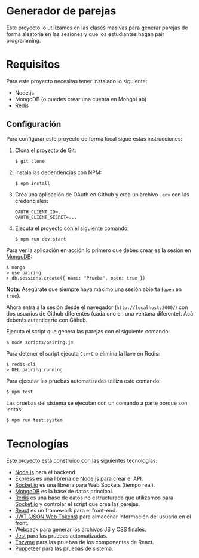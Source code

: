 # Generador de parejas

Este proyecto lo utilizamos en las clases masivas para generar parejas de forma aleatoria en las sesiones y que los estudiantes hagan pair programming.

# Requisitos

Para este proyecto necesitas tener instalado lo siguiente:

* Node.js
* MongoDB (o puedes crear una cuenta en MongoLab)
* Redis

## Configuración

Para configurar este proyecto de forma local sigue estas instrucciones:

1. Clona el proyecto de Git:
    ````
    $ git clone
    ````
2. Instala las dependencias con NPM:
    ````
    $ npm install
    ````
3. Crea una aplicación de OAuth en Github y crea un archivo `.env` con las credenciales:
    ````
    OAUTH_CLIENT_ID=...
    OAUTH_CLIENT_SECRET=...
    ````
4. Ejecuta el proyecto con el siguiente comando:
    ````
    $ npm run dev:start
    ````

Para ver la aplicación en acción lo primero que debes crear es la sesión en [MongoDB](https://www.mongodb.com/):

```
$ mongo
> use pairing
> db.sessions.create({ name: "Prueba", open: true })
```

**Nota:** Asegúrate que siempre haya máximo una sesión abierta (`open` en `true`).

Ahora entra a la sesión desde el navegador (`http://localhost:3000/`) con dos usuarios de Github diferentes (cada uno en una ventana diferente). Acá deberás autenticarte con Github.

Ejecuta el script que genera las parejas con el siguiente comando:

```
$ node scripts/pairing.js
```

Para detener el script ejecuta `Ctr+C` o elimina la llave en Redis:

```
$ redis-cli
> DEL pairing:running
```

Para ejecutar las pruebas automatizadas utiliza este comando:

```
$ npm test
```

Las pruebas del sistema se ejecutan con un comando a parte porque son lentas:

```
$ npm run test:system
```

# Tecnologías

Este proyecto está construído con las siguientes tecnologías:

* [Node.js](https://nodejs.org/en/) para el backend.
* [Express](https://expressjs.com/) es una librería de [Node.js](https://nodejs.org/en/) para crear el API.
* [Socket.io](https://socket.io/) es una librería para Web Sockets (tiempo real).
* [MongoDB](https://www.mongodb.com/) es la base de datos principal.
* [Redis](https://redis.io/) es una base de datos no estructurada que utilizamos para [Socket.io](https://socket.io/) y controlar el script que crea las parejas.
* [React](https://reactjs.org/) es un framework para el front-end.
* [JWT (JSON Web Tokens)](https://jwt.io/) para almacenar información del usuario en el front.
* [Webpack](https://webpack.js.org/) para generar los archivos JS y CSS finales.
* [Jest](https://jestjs.io/) para las pruebas automatizadas.
* [Enzyme](https://airbnb.io/enzyme/) para las pruebas de los componentes de React.
* [Puppeteer](https://pptr.dev/) para las pruebas de sistema.
